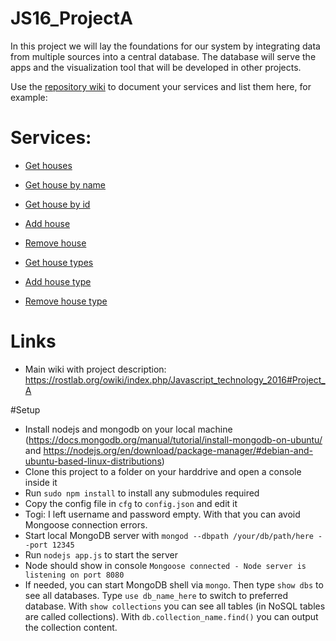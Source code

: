 # JS16_ProjectA
In this project we will lay the foundations for our system by integrating data from multiple sources into a central database. The database will serve the apps and the visualization tool that will be developed in other projects.


Use the [repository wiki](https://github.com/Rostlab/JS16_ProjectA/wiki/) to document your services and list them here, for example:

# Services:
  
  - [Get houses](https://github.com/Rostlab/JS16_ProjectA/wiki/Get-houses)
  - [Get house by name](https://github.com/Rostlab/JS16_ProjectA/wiki/Get-house-by-name)
  - [Get house by id](https://github.com/Rostlab/JS16_ProjectA/wiki/Get-house-by-id)
  - [Add house](https://github.com/Rostlab/JS16_ProjectA/wiki/Add-house)
  - [Remove house](https://github.com/Rostlab/JS16_ProjectA/wiki/Remove-house)
  
  - [Get house types](https://github.com/Rostlab/JS16_ProjectA/wiki/Get-house-types)
  - [Add house type](https://github.com/Rostlab/JS16_ProjectA/wiki/Add-house-type)
  - [Remove house type](https://github.com/Rostlab/JS16_ProjectA/wiki/Remove-house-type)


# Links

  - Main wiki with project description: https://rostlab.org/owiki/index.php/Javascript_technology_2016#Project_A

#Setup
* Install nodejs and mongodb on your local machine (https://docs.mongodb.org/manual/tutorial/install-mongodb-on-ubuntu/ and https://nodejs.org/en/download/package-manager/#debian-and-ubuntu-based-linux-distributions)
* Clone this project to a folder on your harddrive and open a console inside it
* Run `sudo npm install` to install any submodules required
* Copy the config file in `cfg` to `config.json` and edit it
* Togi: I left username and password empty. With that you can avoid Mongoose connection errors.
* Start local MongoDB server with `mongod --dbpath /your/db/path/here --port 12345`
* Run `nodejs app.js` to start the server
* Node should show in console `Mongoose connected - Node server is listening on port 8080`
* If needed, you can start MongoDB shell via `mongo`. Then type `show dbs` to see all databases. Type `use db_name_here` to switch to preferred database. With `show collections` you can see all tables (in NoSQL tables are called collections). With `db.collection_name.find()` you can output the collection content.
